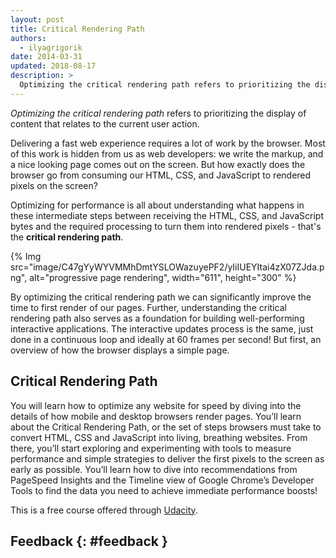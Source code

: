 ```yaml
---
layout: post
title: Critical Rendering Path
authors:
  - ilyagrigorik
date: 2014-03-31
updated: 2018-08-17
description: >
  Optimizing the critical rendering path refers to prioritizing the display of content that relates to the current user action.
---
```


_Optimizing the critical rendering path_ refers to prioritizing the display of
content that relates to the current user action.

Delivering a fast web experience requires a lot of work by the browser. Most of
this work is hidden from us as web developers: we write the markup, and a nice
looking page comes out on the screen. But how exactly does the browser go from
consuming our HTML, CSS, and JavaScript to rendered pixels on the screen?

Optimizing for performance is all about understanding what happens in these
intermediate steps between receiving the HTML, CSS, and JavaScript bytes and
the required processing to turn them into rendered pixels - that's
the **critical rendering path**.

{% Img src="image/C47gYyWYVMMhDmtYSLOWazuyePF2/yIiIUEYItai4zX07ZJda.png", alt="progressive page rendering", width="611", height="300" %}

By optimizing the critical rendering path we can significantly improve the
time to first render of our pages. Further, understanding the critical
rendering path also serves as a foundation for building well-performing
interactive applications. The interactive updates process is the same, just done in a continuous loop and ideally at 60 frames per second!
But first, an overview of how the browser displays a simple page.

## Critical Rendering Path

You will learn how to optimize any website for speed by diving into the details of how mobile and desktop browsers render pages.
You’ll learn about the Critical Rendering Path, or the set of steps browsers must take to convert HTML, CSS and JavaScript into living,
breathing websites. From there, you’ll start exploring and experimenting with tools to measure performance and simple strategies to deliver the first
pixels to the screen as early as possible. You’ll learn how to dive into recommendations from PageSpeed Insights and the Timeline view of Google Chrome’s Developer
Tools to find the data you need to achieve immediate performance boosts!

This is a free course offered through [Udacity](https://www.udacity.com/course/website-performance-optimization--ud884).

## Feedback {: #feedback }
